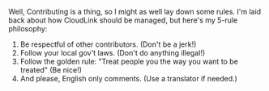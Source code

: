 Well, Contributing is a thing, so I might as well lay down some rules. I'm laid back about how CloudLink should be managed, but here's my 5-rule philosophy:

1. Be respectful of other contributors. (Don't be a jerk!)
2. Follow your local gov't laws. (Don't do anything illegal!)
3. Follow the golden rule: "Treat people you the way you want to be treated" (Be nice!)
5. And please, English only comments. (Use a translator if needed.)
